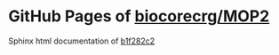 GitHub Pages of [biocorecrg/MOP2](https://github.com/biocorecrg/MOP2.git)
===
Sphinx html documentation of [b1f282c2](https://github.com/biocorecrg/MOP2/tree/b1f282c28ca39f5b9d2180eb255a549899f1bf29)
